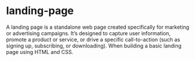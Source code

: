 # landing-page
A landing page is a standalone web page created specifically for marketing or advertising campaigns. It’s designed to capture user information, promote a product or service, or drive a specific call-to-action (such as signing up, subscribing, or downloading). When building a basic landing page using HTML and CSS.
